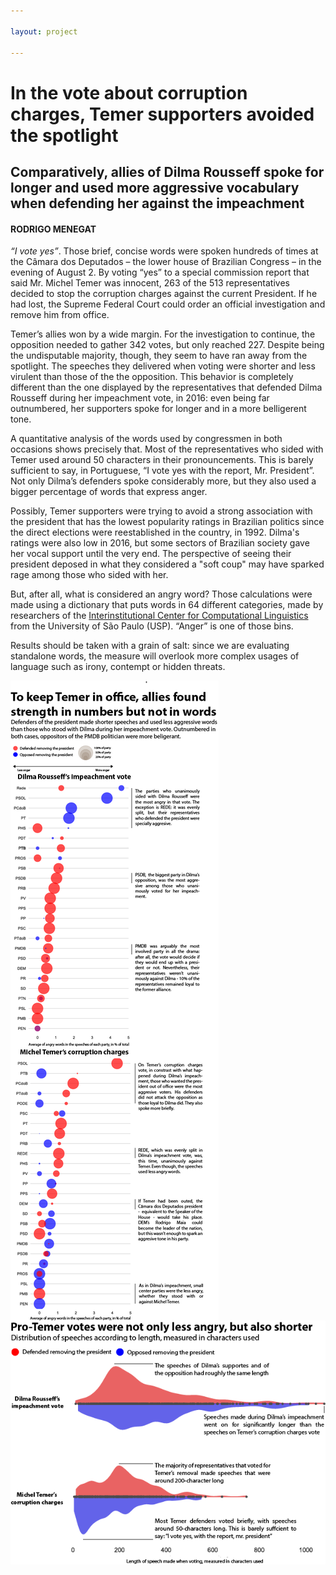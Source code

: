 ```yaml
---

layout: project

---
```


# In the vote about corruption charges, Temer supporters avoided the spotlight
## Comparatively, allies of Dilma Rousseff spoke for longer and used more aggressive vocabulary when defending her against the impeachment

#### RODRIGO MENEGAT

*“I vote yes”*. Those brief, concise words were spoken hundreds of times at the Câmara dos Deputados – the lower house of Brazilian Congress – in the evening of August 2. By voting “yes” to a special commission report that said Mr. Michel Temer was innocent, 263 of the 513 representatives decided to stop the corruption charges against the current President. If he had lost, the Supreme Federal Court could order an official investigation and remove him from office.

Temer’s allies won by a wide margin. For the investigation to continue, the opposition needed to gather 342 votes, but only reached 227. Despite being the undisputable majority, though, they seem to have ran away from the spotlight. The speeches they delivered when voting were shorter and less virulent than those of the the opposition. This behavior is completely different than the one displayed by the representatives that defended Dilma Rousseff during her impeachment vote, in 2016: even being far outnumbered, her supporters spoke for longer and in a more belligerent tone.

A quantitative analysis of the words used by congressmen in both occasions shows precisely that. Most of the representatives who sided with Temer used around 50 characters in their pronouncements. This is barely sufficient to say, in Portuguese, “I vote yes with the report, Mr. President”. Not only Dilma’s defenders spoke considerably more, but they also used a bigger percentage of words that express anger. 

Possibly, Temer supporters were trying to avoid a strong association with the president that has the lowest popularity ratings in Brazilian politics since the direct elections were reestablished in the country, in 1992. Dilma's ratings were also low in 2016, but some sectors of Brazilian society gave her vocal support until the very end. The perspective of seeing their president deposed in what they considered a "soft coup" may have sparked rage among those who sided with her.

But, after all, what is considered an angry word? Those calculations were made using a dictionary that puts words in 64 different categories, made by researchers of the [Interinstitutional Center for Computational Linguistics]( http://www.nilc.icmc.usp.br/nilc/index.php/) from the University of São Paulo (USP). “Anger” is one of those bins.

Results should be taken with a grain of salt: since we are evaluating standalone words, the measure will overlook more complex usages of language such as irony, contempt or hidden threats.

<img style="float: middle;" src="party_case_sized.png" align="middle">

<img src="violin-length.png" align="middle">

